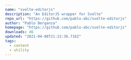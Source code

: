 ```yaml
---
name: "svelte-editorjs"
description: "An EditorJS wrapper for Svelte"
repo_url: "https://github.com/pablo-abc/svelte-editorjs"
author: "Pablo Berganza"
homepage: "https://github.com/pablo-abc/svelte-editorjs"
downloads: 46
updated: "2021-04-08T21:22:36.716Z"
tags: 
  - content
  - utility
---
```

